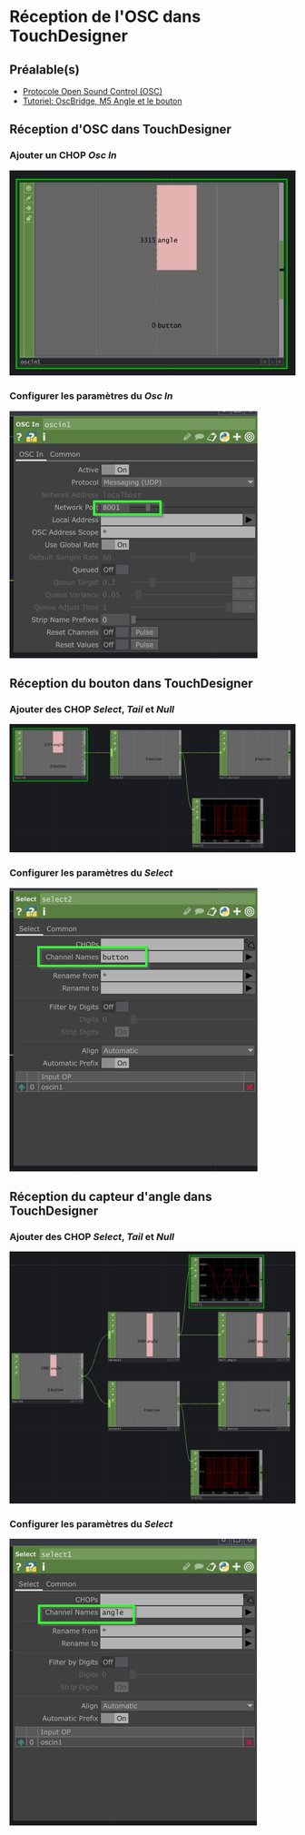 # Réception de l'OSC dans TouchDesigner

## Préalable(s)

- [Protocole Open Sound Control (OSC)](/osc/protocole.md)
- [Tutoriel: OscBridge, M5 Angle et le bouton](/m5stack/atom/tutoriel/angle-button-oscbridge.md)

## Réception d'OSC dans TouchDesigner

### Ajouter un CHOP _Osc In_

![](chop-oscin.png)

###  Configurer les paramètres du _Osc In_

![](chop-oscin_parameters.png)

## Réception du bouton dans TouchDesigner

###   Ajouter des CHOP _Select_, _Tail_ et _Null_

![](bouton_select-tail-null.png)

###  Configurer les paramètres du _Select_

![](bouton_select_parameters.png)

## Réception du capteur d'angle dans TouchDesigner

###   Ajouter des CHOP _Select_, _Tail_ et _Null_

![](angle_select-tail-null.png)

###  Configurer les paramètres du _Select_

![](angle_select_parameters.png)
